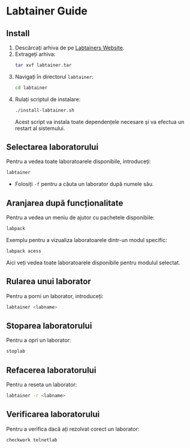 # Labtainer Guide

## Install
1. Descărcați arhiva de pe [Labtainers Website](https://nps.edu/web/c3o/labtainers).
2. Extrageți arhiva:
   ```bash
   tar xvf labtainer.tar
   ```
3. Navigați în directorul `labtainer`:
   ```bash
   cd labtainer
   ```
4. Rulați scriptul de instalare:
   ```bash
   ./install-labtainer.sh
   ```
   Acest script va instala toate dependențele necesare și va efectua un restart al sistemului.

## Selectarea laboratorului
Pentru a vedea toate laboratoarele disponibile, introduceți:
```bash
labtainer
```
- Folosiți `-f` pentru a căuta un laborator după numele său.

## Aranjarea după funcționalitate
Pentru a vedea un meniu de ajutor cu pachetele disponibile:
```bash
labpack
```
Exemplu pentru a vizualiza laboratoarele dintr-un modul specific:
```bash
labpack acess
```
Aici veți vedea toate laboratoarele disponibile pentru modulul selectat.

## Rularea unui laborator
Pentru a porni un laborator, introduceți:
```bash
labtainer <labname>
```

## Stoparea laboratorului
Pentru a opri un laborator:
```bash
stoplab
```

## Refacerea laboratorului
Pentru a reseta un laborator:
```bash
labtainer -r <labname>
```

## Verificarea laboratorului
Pentru a verifica dacă ați rezolvat corect un laborator:
```bash
checkwork telnetlab
```
